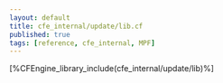 ```yaml
---
layout: default
title: cfe_internal/update/lib.cf
published: true
tags: [reference, cfe_internal, MPF]
---
```


[%CFEngine_library_include(cfe_internal/update/lib)%]
